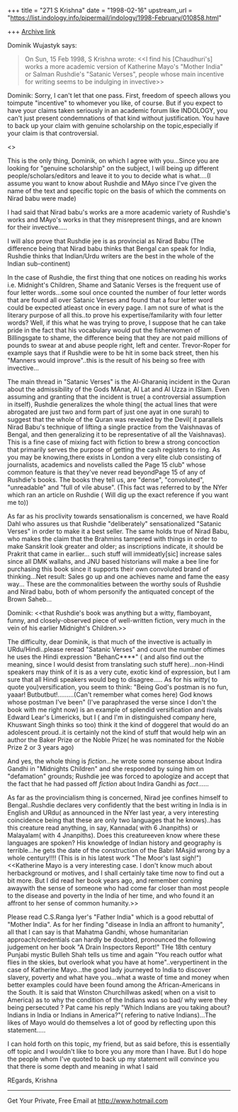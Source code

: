+++
title = "271 S Krishna"
date = "1998-02-16"
upstream_url = "https://list.indology.info/pipermail/indology/1998-February/010858.html"

+++
[Archive link](https://list.indology.info/pipermail/indology/1998-February/010858.html)

Dominik Wujastyk says:
>On Sun, 15 Feb 1998, S Krishna wrote:
<<I find his [Chaudhuri's] works a more academic version of Katherine
Mayo's "Mother India" or Salman Rushdie's "Satanic Verses", people whose
main incentive for writing seems to be indulging in invective>>


Dominik:
Sorry, I can't let that one pass.  First, freedom of speech allows you
toimpute "incentive" to whomever you like, of course.  But if you expect
to have your claims taken seriously in an academic forum like INDOLOGY,
you can't just present condemnations of that kind without justification.
You have to back up your claim with genuine scholarship on the
topic,especially if your claim is that controversial.

<<At the risk of starting a flame war on a topic rather inappropriate
for INDOLOGY>>

This is the only thing, Dominik, on which I agree with you...Since you
are looking for "genuine scholarship" on the subject, I will being
up different people/scholars/editors and leave it to you to decide
what is what....(I assume you want to know about Rushdie and MAyo since
I've given the name of the text and specific topic on the
basis of which the comments on Nirad babu were made)

 I had said that Nirad babu's works are a more academic variety of
Rushdie's works and MAyo's works in that they misrepresent things,
and are known for their invective.....

  I will also prove that Rushdie jee is as provincial as Nirad Babu
(The difference being that Nirad babu thinks that Bengal can speak for
India, Rushdie thinks that Indian/Urdu writers are the best in the
whole of the Indian sub-continent)

  In the case of Rushdie, the first thing that one notices on reading
his works i.e. Midnight's Children, Shame and Satanic Verses is the
frequent use of four letter words...some soul once counted the number
of four letter words that are found all over Satanic Verses and
found that a four letter word could be expected atleast once in every
page. I am not sure of what is the literary purpose of all this..to
prove his expertise/familarity with four letter words? Well, if this
what he was trying to prove, I suppose that he can take pride in the
fact that his vocabulary would put the fisherwomen of Billingsgate
to shame, the difference being that they are not paid millions of pounds
to swear at and abuse people right, left and center. Trevor-Roper for
example says that if Rushdie were to be hit in some back street, then
his "Manners would improve"..this is the result
of his being so free with invective...

  The main thread in "Satanic Verses"  is the Al-Gharaniq incident in
the Quran about the admissibility of the Gods MAnat,
Al Lat and Al Uzza in ISlam. Even assuming and granting that the
incident is true( a controversial assumption in itself), Rushdie
generalizes the whole thing( the actual lines that were abrogated are
just two and form part of just one ayat in one surah) to suggest that
the whole of the Quran was revealed by the Devil( it parallels Nirad
Babu's technique of lifting a single practice from the Vaishnavas of
Bengal, and then generalizing it to be representative of all the
Vaishnavas). This is a fine case of mixing fact with fiction to brew a
strong concoction that primarily serves the  purpose of getting the cash
registers to ring. As you may be knowing,there exists in London a very
elite club consisting of journalists, academics and novelists called the
Page 15 club" whose common feature is that they've never read beyondPage
15 of any of Rushdie's books. The books they tell us, are "dense",
"convoluted", "unreadable" and "full of vile abuse".
(This fact was referred to by the NYer which ran an article on Rushdie (
Will dig up the exact reference if you want me to))

 As far as his proclivity towards sensationalism is concerned, we have
Roald Dahl who assures us that Rushdie "deliberately" sensationalized
"Satanic Verses" in order to make it a best seller. The same holds true
of Nirad Babu, who makes the claim that the Brahmins tampered with
things in order to make Sanskrit look  greater and older; as
inscriptions indicate, it should be Prakrit that came in earlier...
such stuff will immideatly[sic] increase sales since all DMK wallahs,
and JNU based historians will make a bee line for purchasing this book
since it supports their own convoluted brand of thinking...Net result:
Sales go up and one achieves name and fame the easy way... These are the
commonalities between the worthy souls of Rushdie and Nirad babu, both
of whom personify the antiquated concept of the Brown Saheb...



Dominik:
<<that Rushdie's book was anything but a witty,
flamboyant, funny, and closely-observed piece of well-written fiction,
very much in the vein of his earlier Midnight's Children.>>

The difficulty, dear Dominik, is that much of the invective is actually
in URdu/Hindi..please reread  "Satanic Verses" and count
the number oftimes he uses the Hindi expression "BehanC****" (
and also find out the meaning, since I would desist from translating
such stuff here)...non-Hindi speakers may think of it is as a very cute,
exotic kind of expression, but I am sure that all Hindi speakers would
beg to disagree..... As for his *witty*( to quote you)versification, you
seem to think:
"Being God's postman is no fun, yaaar!
Butbutbut!.........(Can't remember what comes here)
God knows whose postman I've been"
(I've paraphrased the verse since I don't the book with me right now)
is an example of splendid versification and rivals Edward Lear's
Limericks, but I ( and I'm in distinguished company here, Khuswant
Singh thinks so too) think it the kind of doggerel that would do
an adolescent proud..it is certainly not the kind of stuff that would
help win an author the Baker Prize or the Noble Prize( he was nominated
for the Noble Prize 2 or 3 years ago)

And yes, the whole thing is *fiction*...he wrote some nonsense about
Indira Gandhi in "Midnights Children" and she responded by suing him
on "defamation" grounds; Rushdie jee was forced to apologize and accept
that the fact that he had passed off *fiction* about Indira Gandhi as
*fact*......


As far as the provincialism thing is concerned, Nirad jee confines
himself to Bengal..Rushdie declares very confidently that the best
writing in India is in English and URdu( as announced in  the NYer
last year, a very interesting coincidence being that these are only two
languages that he knows)..has this creature read anything, in say,
Kannada( with 6 Jnanpiths) or Malayalam( with 4 Jnanpiths). Does this
creatureeven know where these languages are spoken? His knowledge of
Indian history and geography is terrible...he gets the date of the
construction of the Babri MAsjid wrong by a whole century!!!!
(This is in his latest work "The Moor's last sigh!")
<<Katherine Mayo is a very interesting case.  I don't know much about
herbackground or motives, and I shall certainly take time now to find
out a bit more.  But I did read her book years ago, and remember coming
awaywith the sense of someone who had come far closer than most people
to the disease and poverty in the India of her time, and who found it an
affront to her sense of common humanity.>>


Please read C.S.Ranga Iyer's "Father India" which is a good rebuttal
of "Mother India". As for her finding "disease in India an affront
to humanity", all that I can say is that Mahatma Gandhi, whose
humanitarian approach/credentials can hardly be doubted, pronounced the
following judgement on her book "A Drain Inspectors Report!"
THe 18th century Punjabi mystic Bulleh Shah tells us time and again "You
reach outfor what flies in the skies, but overlook what you have at
home"..verypertinent in the case of Katherine Mayo...the good lady
journeyed to India to discover slavery, poverty and what have you...what
a waste of time and money when better examples could have been found
among the African-Americans in the South. It is said that Winston
Churchillwas asked( when on a visit to America) as to why the condition
of the Indians was so bad/ why were they being persecuted ? Pat came his
reply "Which Indians are you taking about? Indians in
India or Indians in America?"( refering to native Indians)...The likes
of Mayo would do themselves a lot of good by reflecting upon this
statement.....


  I can hold forth on this topic, my friend, but as said before, this
is essentially off topic and I wouldn't like to bore you any more than I
have. But I do hope the people whom I've quoted  to back up my statement
will convince you that there is some depth and meaning in what I said


REgards,
Krishna

______________________________________________________
Get Your Private, Free Email at http://www.hotmail.com



